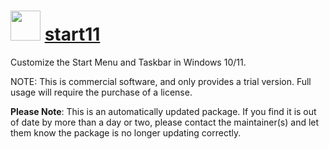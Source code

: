 # <img src="https://cdn.jsdelivr.net/gh/virtualex-itv/chocolatey-packages@8e85b1ef0ea7e784bdb8f28910f1d744a0abaf67/icons/start11.png" width="48" height="48"/> [start11](https://community.chocolatey.org/packages/start11)

Customize the Start Menu and Taskbar in Windows 10/11.

NOTE: This is commercial software, and only provides a trial version. Full usage will require the purchase of a license.

**Please Note**: This is an automatically updated package. If you find it is out of date by more than a day or two, please contact the maintainer(s) and let them know the package is no longer updating correctly.

